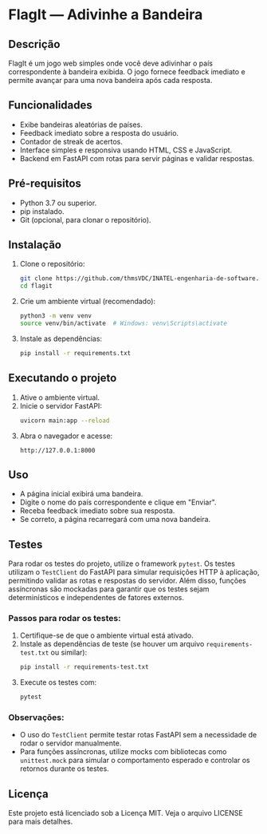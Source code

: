 # FlagIt — Adivinhe a Bandeira

## Descrição
FlagIt é um jogo web simples onde você deve adivinhar o país correspondente à bandeira exibida. O jogo fornece feedback imediato e permite avançar para uma nova bandeira após cada resposta.

## Funcionalidades
- Exibe bandeiras aleatórias de países.
- Feedback imediato sobre a resposta do usuário.
- Contador de streak de acertos.
- Interface simples e responsiva usando HTML, CSS e JavaScript.
- Backend em FastAPI com rotas para servir páginas e validar respostas.

## Pré-requisitos
- Python 3.7 ou superior.
- pip instalado.
- Git (opcional, para clonar o repositório).

## Instalação
1. Clone o repositório:
   ```bash
   git clone https://github.com/thmsVDC/INATEL-engenharia-de-software.git
   cd flagit
   ```
2. Crie um ambiente virtual (recomendado):
   ```bash
   python3 -m venv venv
   source venv/bin/activate  # Windows: venv\Scripts\activate
   ```
3. Instale as dependências:
   ```bash
   pip install -r requirements.txt
   ```

## Executando o projeto
1. Ative o ambiente virtual.
2. Inicie o servidor FastAPI:
   ```bash
   uvicorn main:app --reload
   ```
3. Abra o navegador e acesse:
   ```
   http://127.0.0.1:8000
   ```

## Uso
- A página inicial exibirá uma bandeira.
- Digite o nome do país correspondente e clique em "Enviar".
- Receba feedback imediato sobre sua resposta.
- Se correto, a página recarregará com uma nova bandeira.

## Testes
Para rodar os testes do projeto, utilize o framework `pytest`. Os testes utilizam o `TestClient` do FastAPI para simular requisições HTTP à aplicação, permitindo validar as rotas e respostas do servidor. Além disso, funções assíncronas são mockadas para garantir que os testes sejam determinísticos e independentes de fatores externos.

### Passos para rodar os testes:
1. Certifique-se de que o ambiente virtual está ativado.
2. Instale as dependências de teste (se houver um arquivo `requirements-test.txt` ou similar):
   ```bash
   pip install -r requirements-test.txt
   ```
3. Execute os testes com:
   ```bash
   pytest
   ```

### Observações:
- O uso do `TestClient` permite testar rotas FastAPI sem a necessidade de rodar o servidor manualmente.
- Para funções assíncronas, utilize mocks com bibliotecas como `unittest.mock` para simular o comportamento esperado e controlar os retornos durante os testes.

## Licença
Este projeto está licenciado sob a Licença MIT. Veja o arquivo LICENSE para mais detalhes.
